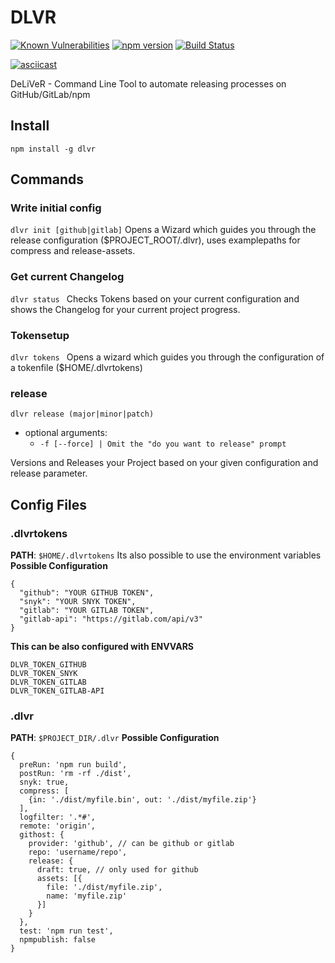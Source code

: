 # DLVR
[![Known Vulnerabilities](https://snyk.io/test/github/freakzero/dlvr/badge.svg)](https://snyk.io/test/github/freakzero/dlvr)
[![npm version](https://badge.fury.io/js/dlvr.svg)](https://badge.fury.io/js/dlvr)
[![Build Status](https://travis-ci.org/FreaKzero/dlvr.svg?branch=master)](https://travis-ci.org/FreaKzero/dlvr)

[![asciicast](https://asciinema.org/a/wKDhgPsGbp51CuSsEMAnOZ7iV.png)](https://asciinema.org/a/wKDhgPsGbp51CuSsEMAnOZ7iV)

DeLiVeR - Command Line Tool to automate releasing processes on GitHub/GitLab/npm

## Install
`npm install -g dlvr`

## Commands

### Write initial config
`dlvr init [github|gitlab]`
Opens a Wizard which guides you through the release configuration ($PROJECT_ROOT/.dlvr), uses examplepaths for compress and release-assets.

### Get current Changelog
`dlvr status `
Checks Tokens based on your current configuration and shows the Changelog for your current project progress.

### Tokensetup
`dlvr tokens `
Opens a wizard which guides you through the configuration of a tokenfile ($HOME/.dlvrtokens)

### release
`dlvr release (major|minor|patch)`
- optional arguments:
  - `-f [--force] | Omit the "do you want to release" prompt`

Versions and Releases your Project based on your given configuration and release parameter.
## Config Files

### .dlvrtokens
**PATH**: `$HOME/.dlvrtokens`
Its also possible to use the environment variables
**Possible Configuration**
```
{
  "github": "YOUR GITHUB TOKEN",
  "snyk": "YOUR SNYK TOKEN",
  "gitlab": "YOUR GITLAB TOKEN",
  "gitlab-api": "https://gitlab.com/api/v3"
}
```
**This can be also configured with ENVVARS**
```
DLVR_TOKEN_GITHUB
DLVR_TOKEN_SNYK
DLVR_TOKEN_GITLAB
DLVR_TOKEN_GITLAB-API
```

### .dlvr
**PATH**: `$PROJECT_DIR/.dlvr`
**Possible Configuration**
```
{
  preRun: 'npm run build',
  postRun: 'rm -rf ./dist',
  snyk: true,
  compress: [
    {in: './dist/myfile.bin', out: './dist/myfile.zip'}
  ],
  logfilter: '.*#',
  remote: 'origin',
  githost: {
    provider: 'github', // can be github or gitlab
    repo: 'username/repo',
    release: {
      draft: true, // only used for github
      assets: [{
        file: './dist/myfile.zip',
        name: 'myfile.zip'
      }]
    }
  },
  test: 'npm run test',
  npmpublish: false
}
```
